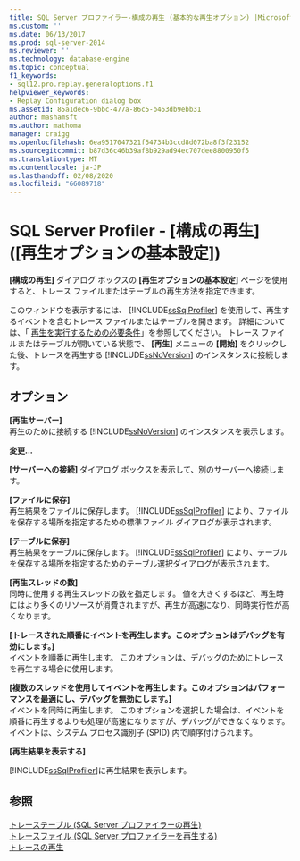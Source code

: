 ```yaml
---
title: SQL Server プロファイラー-構成の再生 (基本的な再生オプション) |Microsoft Docs
ms.custom: ''
ms.date: 06/13/2017
ms.prod: sql-server-2014
ms.reviewer: ''
ms.technology: database-engine
ms.topic: conceptual
f1_keywords:
- sql12.pro.replay.generaloptions.f1
helpviewer_keywords:
- Replay Configuration dialog box
ms.assetid: 85a1dec6-9bbc-477a-86c5-b463db9ebb31
author: mashamsft
ms.author: mathoma
manager: craigg
ms.openlocfilehash: 6ea9517047321f54734b3ccd8d072ba8f3f23152
ms.sourcegitcommit: b87d36c46b39af8b929ad94ec707dee8800950f5
ms.translationtype: MT
ms.contentlocale: ja-JP
ms.lasthandoff: 02/08/2020
ms.locfileid: "66089718"
---
```

# <a name="sql-server-profiler---replay-configuration-basic-replay-options"></a>SQL Server Profiler - [構成の再生] ([再生オプションの基本設定])
  
  **[構成の再生]** ダイアログ ボックスの **[再生オプションの基本設定]** ページを使用すると、トレース ファイルまたはテーブルの再生方法を指定できます。  
  
 このウィンドウを表示するには、 [!INCLUDE[ssSqlProfiler](../includes/sssqlprofiler-md.md)] を使用して、再生するイベントを含むトレース ファイルまたはテーブルを開きます。 詳細については、「 [再生を実行するための必要条件](../tools/sql-server-profiler/replay-requirements.md)」を参照してください。 トレース ファイルまたはテーブルが開いている状態で、 **[再生]** メニューの **[開始]** をクリックした後、トレースを再生する [!INCLUDE[ssNoVersion](../includes/ssnoversion-md.md)] のインスタンスに接続します。  
  
## <a name="options"></a>オプション  
 **[再生サーバー]**  
 再生のために接続する [!INCLUDE[ssNoVersion](../includes/ssnoversion-md.md)] のインスタンスを表示します。  
  
 **変更...**  
 
  **[サーバーへの接続]** ダイアログ ボックスを表示して、別のサーバーへ接続します。  
  
 **[ファイルに保存]**  
 再生結果をファイルに保存します。 
  [!INCLUDE[ssSqlProfiler](../includes/sssqlprofiler-md.md)] により、ファイルを保存する場所を指定するための標準ファイル ダイアログが表示されます。  
  
 **[テーブルに保存]**  
 再生結果をテーブルに保存します。 
  [!INCLUDE[ssSqlProfiler](../includes/sssqlprofiler-md.md)] により、テーブルを保存する場所を指定するためのテーブル選択ダイアログが表示されます。  
  
 **[再生スレッドの数]**  
 同時に使用する再生スレッドの数を指定します。 値を大きくするほど、再生時にはより多くのリソースが消費されますが、再生が高速になり、同時実行性が高くなります。  
  
 **[トレースされた順番にイベントを再生します。このオプションはデバッグを有効にします。]**  
 イベントを順番に再生します。 このオプションは、デバッグのためにトレースを再生する場合に使用します。  
  
 **[複数のスレッドを使用してイベントを再生します。このオプションはパフォーマンスを最適にし、デバッグを無効にします。]**  
 イベントを同時に再生します。 このオプションを選択した場合は、イベントを順番に再生するよりも処理が高速になりますが、デバッグができなくなります。 イベントは、システム プロセス識別子 (SPID) 内で順序付けられます。  
  
 **[再生結果を表示する]**  
 
  [!INCLUDE[ssSqlProfiler](../includes/sssqlprofiler-md.md)]に再生結果を表示します。  
  
## <a name="see-also"></a>参照  
 [トレーステーブル &#40;SQL Server プロファイラーの再生&#41;](../tools/sql-server-profiler/replay-a-trace-table-sql-server-profiler.md)   
 [トレースファイル &#40;SQL Server プロファイラーを再生する&#41;](../tools/sql-server-profiler/replay-a-trace-file-sql-server-profiler.md)   
 [トレースの再生](../tools/sql-server-profiler/replay-traces.md)  
  
  
